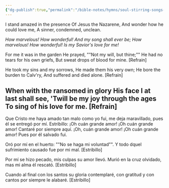 ```yaml
---
{"dg-publish":true,"permalink":"/bible-notes/hymns/soul-stirring-songs-and-hymns/my-saviour-s-love/","title":"My Saviour's Love"}
---
```



I stand amazed in the presence
Of Jesus the Nazarene,
And wonder how he could love me,
A sinner, condemned, unclean.

*How marvelous! How wonderful!
And my song shall ever be;
How marvelous! How wonderful!
Is my Savior's love for me!*

For me it was in the garden
He prayed, ""Not my will, but thine;""
He had no tears for his own griefs,
But sweat drops of blood for mine. [Refrain]

He took my sins and my sorrows,
He made them his very own;
He bore the burden to Calv'ry,
And suffered and died alone. [Refrain]

When with the ransomed in glory
His face I at last shall see,
'Twill be my joy through the ages
To sing of his love for me. [Refrain]
---
Que Cristo me haya amado
tan malo como yo fui,
me deja maravillado,
pues él se entregó por mí.
Estribillo:
¡Oh cuán grande amor! ¡Oh cuán grande amor!
Cantaré por siempre aquí.
¡Oh, cuán grande amor! ¡Oh cuán grande amor!
Pues por él salvado fui.

Oró por mí en el huerto:
""No se haga mi voluntad"".
Y todo dquel sufrimiento
causado fue por mi mal. [Estribillo]

Por mí se hizo pecado,
mis culpas su amor llevó.
Murió en la cruz olvidado,
mas mi alma él rescató. [Estribillo]

Cuando al final con los santos
su gloria contemplaré,
con gratitud y con cantos
por siempre le alabaré. [Estribillo]